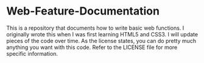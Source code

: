 Web-Feature-Documentation
============
This is a repository that documents how to write basic web functions. I originally wrote this when I was first learning HTML5 and CSS3. I will update pieces of the code over time. As the license states, you can do pretty much anything you want with this code. Refer to the LICENSE file for more specific information.
